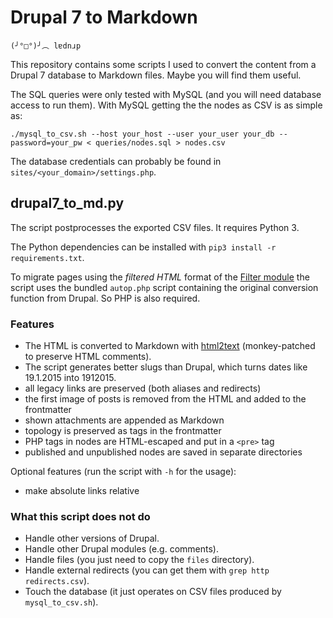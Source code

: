 # Drupal 7 to Markdown

	(╯°□°)╯︵ lɐdnɹp

This repository contains some scripts I used to convert the content from a
Drupal 7 database to Markdown files. Maybe you will find them useful.

The SQL queries were only tested with MySQL (and you will need database access
to run them). With MySQL getting the the nodes as CSV is as simple as:

	./mysql_to_csv.sh --host your_host --user your_user your_db --password=your_pw < queries/nodes.sql > nodes.csv

The database credentials can probably be found in `sites/<your_domain>/settings.php`.

## drupal7_to_md.py

The script postprocesses the exported CSV files. It requires Python 3.

The Python dependencies can be installed with `pip3 install -r requirements.txt`.

To migrate pages using the *filtered HTML* format of the [Filter
module](https://www.drupal.org/docs/7/core/modules/filter) the script uses the
bundled `autop.php` script containing the original conversion function from
Drupal.  So PHP is also required.

### Features

* The HTML is converted to Markdown with [html2text](https://github.com/Alir3z4/html2text) (monkey-patched to preserve HTML comments).
* The script generates better slugs than Drupal, which turns dates like 19.1.2015 into 1912015.
* all legacy links are preserved (both aliases and redirects)
* the first image of posts is removed from the HTML and added to the frontmatter
* shown attachments are appended as Markdown
* topology is preserved as tags in the frontmatter
* PHP tags in nodes are HTML-escaped and put in a `<pre>` tag
* published and unpublished nodes are saved in separate directories

Optional features (run the script with `-h` for the usage):

* make absolute links relative

### What this script does not do

* Handle other versions of Drupal.
* Handle other Drupal modules (e.g. comments).
* Handle files (you just need to copy the `files` directory).
* Handle external redirects (you can get them with `grep http redirects.csv`).
* Touch the database (it just operates on CSV files produced by `mysql_to_csv.sh`).
